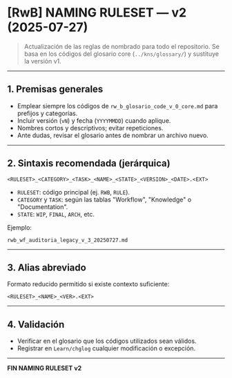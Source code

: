# [RwB] NAMING RULESET — v2 (2025-07-27)

> Actualización de las reglas de nombrado para todo el repositorio.
> Se basa en los códigos del glosario core (`../kns/glossary/`) y sustituye la versión v1.

---

## 1. Premisas generales
- Emplear siempre los códigos de `rw_b_glosario_code_v_0_core.md` para prefijos y categorías.
- Incluir versión (`vN`) y fecha (`YYYYMMDD`) cuando aplique.
- Nombres cortos y descriptivos; evitar repeticiones.
- Ante dudas, revisar el glosario antes de nombrar un archivo nuevo.

---

## 2. Sintaxis recomendada (jerárquica)

```
<RULESET>_<CATEGORY>_<TASK>_<NAME>_<STATE>_<VERSION>_<DATE>.<EXT>
```

- `RULESET`: código principal (ej. `RWB`, `RULE`).
- `CATEGORY` y `TASK`: según las tablas "Workflow", "Knowledge" o "Documentation".
- `STATE`: `WIP`, `FINAL`, `ARCH`, etc.

Ejemplo:
```
rwb_wf_auditoria_legacy_v_3_20250727.md
```

---

## 3. Alias abreviado

Formato reducido permitido si existe contexto suficiente:
```
<RULESET>_<NAME>_<VER>.<EXT>
```

---

## 4. Validación
- Verificar en el glosario que los códigos utilizados sean válidos.
- Registrar en `Learn/chglog` cualquier modificación o excepción.

---

**FIN NAMING RULESET v2**
